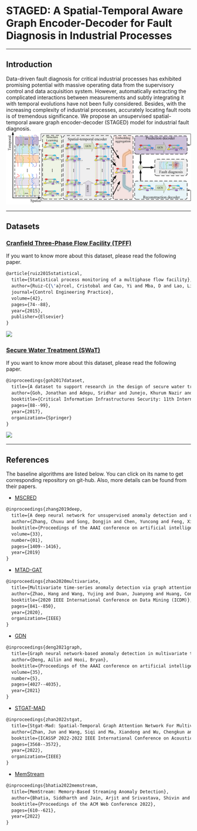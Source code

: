 # STAGED: A Spatial-Temporal Aware Graph Encoder-Decoder for Fault Diagnosis in Industrial Processes

---
## Introduction
Data-driven fault diagnosis for critical industrial processes has exhibited promising 
potential with massive operating data from the supervisory control and data acquisition 
system. However, automatically extracting the complicated interactions between 
measurements and subtly integrating it with temporal evolutions have not been fully considered. 
Besides, with the increasing complexity of industrial processes, accurately locating fault roots
is of tremendous significance. We propose an unsupervised spatial-temporal aware
graph encoder-decoder (STAGED) model for industrial fault diagnosis. 
![](figs/STAGED.png)

---
## Datasets

### [Cranfield Three-Phase Flow Facility (TPFF)](https://www.sciencedirect.com/science/article/pii/S0967066115000866)

If you want to know more about this dataset, please read the following paper.
```latex
@article{ruiz2015statistical,
  title={Statistical process monitoring of a multiphase flow facility},
  author={Ruiz-C{\'a}rcel, Cristobal and Cao, Yi and Mba, D and Lao, Liyun and Samuel, RT},
  journal={Control Engineering Practice},
  volume={42},
  pages={74--88},
  year={2015},
  publisher={Elsevier}
}
```
![](figs/TPFF.jpg)


### [Secure Water Treatment (SWaT)](https://itrust.sutd.edu.sg/itrust-labs_datasets/dataset_info/)

If you want to know more about this dataset, please read the following paper.
```latex
@inproceedings{goh2017dataset,
  title={A dataset to support research in the design of secure water treatment systems},
  author={Goh, Jonathan and Adepu, Sridhar and Junejo, Khurum Nazir and Mathur, Aditya},
  booktitle={Critical Information Infrastructures Security: 11th International Conference, CRITIS 2016, Paris, France, October 10--12, 2016, Revised Selected Papers 11},
  pages={88--99},
  year={2017},
  organization={Springer}
}
```
![](figs/SWAT.jpg)

---
## References
The baseline algorithms are listed below. You can click on its name to get corresponding repository on git-hub. Also, more details can be found from their papers.
* [MSCRED](https://github.com/Stream-AD/MemStream) 
```latex
@inproceedings{zhang2019deep,
  title={A deep neural network for unsupervised anomaly detection and diagnosis in multivariate time series data},
  author={Zhang, Chuxu and Song, Dongjin and Chen, Yuncong and Feng, Xinyang and Lumezanu, Cristian and Cheng, Wei and Ni, Jingchao and Zong, Bo and Chen, Haifeng and Chawla, Nitesh V},
  booktitle={Proceedings of the AAAI conference on artificial intelligence},
  volume={33},
  number={01},
  pages={1409--1416},
  year={2019}
}
```
* [MTAD-GAT](https://github.com/ML4ITS/mtad-gat-pytorch)
```latex
@inproceedings{zhao2020multivariate,
  title={Multivariate time-series anomaly detection via graph attention network},
  author={Zhao, Hang and Wang, Yujing and Duan, Juanyong and Huang, Congrui and Cao, Defu and Tong, Yunhai and Xu, Bixiong and Bai, Jing and Tong, Jie and Zhang, Qi},
  booktitle={2020 IEEE International Conference on Data Mining (ICDM)},
  pages={841--850},
  year={2020},
  organization={IEEE}
}
```
* [GDN](https://github.com/d-ailin/GDN)
```latex
@inproceedings{deng2021graph,
  title={Graph neural network-based anomaly detection in multivariate time series},
  author={Deng, Ailin and Hooi, Bryan},
  booktitle={Proceedings of the AAAI conference on artificial intelligence},
  volume={35},
  number={5},
  pages={4027--4035},
  year={2021}
}
```

* [STGAT-MAD](https://github.com/zhanjun717/STGAT)
```latex
@inproceedings{zhan2022stgat,
  title={Stgat-Mad: Spatial-Temporal Graph Attention Network For Multivariate Time Series Anomaly Detection},
  author={Zhan, Jun and Wang, Siqi and Ma, Xiandong and Wu, Chengkun and Yang, Canqun and Zeng, Detian and Wang, Shilin},
  booktitle={ICASSP 2022-2022 IEEE International Conference on Acoustics, Speech and Signal Processing (ICASSP)},
  pages={3568--3572},
  year={2022},
  organization={IEEE}
}
```
* [MemStream](https://github.com/Stream-AD/MemStream)
```latex
@inproceedings{bhatia2022memstream,
  title={MemStream: Memory-Based Streaming Anomaly Detection},
  author={Bhatia, Siddharth and Jain, Arjit and Srivastava, Shivin and Kawaguchi, Kenji and Hooi, Bryan},
  booktitle={Proceedings of the ACM Web Conference 2022},
  pages={610--621},
  year={2022}
}
```



